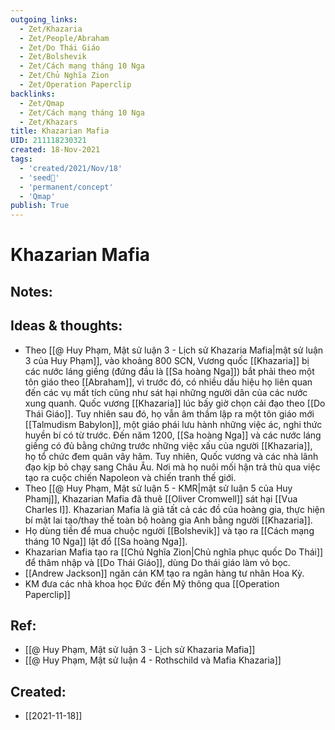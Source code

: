 ```yaml
---
outgoing_links:
  - Zet/Khazaria
  - Zet/People/Abraham
  - Zet/Do Thái Giáo
  - Zet/Bolshevik
  - Zet/Cách mạng tháng 10 Nga
  - Zet/Chủ Nghĩa Zion
  - Zet/Operation Paperclip
backlinks:
  - Zet/Qmap
  - Zet/Cách mạng tháng 10 Nga
  - Zet/Khazars
title: Khazarian Mafia
UID: 211118230321
created: 18-Nov-2021
tags:
  - 'created/2021/Nov/18'
  - 'seed🥜'
  - 'permanent/concept'
  - 'Qmap'
publish: True
---
```

# Khazarian Mafia

## Notes:


## Ideas & thoughts:
- Theo [[@ Huy Phạm, Mật sử luận 3 - Lịch sử Khazaria Mafia|mật sử luận 3 của Huy Phạm]], vào khoảng 800 SCN, Vương quốc [[Khazaria]] bị các nước láng giềng (đứng đầu là [[Sa hoàng Nga]]) bắt phải theo một tôn giáo theo [[Abraham]], vì trước đó, có nhiều dấu hiệu họ liên quan đến các vụ mất tích cũng như sát hại những người dân của các nước xung quanh. Quốc vương [[Khazaria]] lúc bấy giờ chọn cải đạo theo [[Do Thái Giáo]]. Tuy nhiên sau đó, họ vẫn âm thầm lập ra một tôn giáo mới [[Talmudism Babylon]], một giáo phái lưu hành những việc ác, nghi thức huyền bí có từ trước. Đến năm 1200, [[Sa hoàng Nga]] và các nước láng giềng có đủ bằng chứng trước những việc xấu của người [[Khazaria]], họ tổ chức đem quân vây hãm. Tuy nhiên, Quốc vương và các nhà lãnh đạo kịp bỏ chạy sang Châu Âu. Nơi mà họ nuôi mối hận trả thù qua việc tạo ra cuộc chiến Napoleon và chiến tranh thế giới.
- Theo [[@ Huy Phạm, Mật sử luận 5 - KMR|mật sử luận 5 của Huy Phamj]], Khazarian Mafia đã thuê [[Oliver Cromwell]] sát hại [[Vua Charles I]]. Khazarian Mafia là giả tất cả các đồ của hoàng gia, thực hiện bí mật lai tạo/thay thế toàn bộ hoàng gia Anh bằng người [[Khazaria]].
- Họ dùng tiền để mua chuộc người [[Bolshevik]] và tạo ra [[Cách mạng tháng 10 Nga]] lật đổ [[Sa hoàng Nga]].
- Khazarian Mafia tạo ra [[Chủ Nghĩa Zion|Chủ nghĩa phục quốc Do Thái]] để thâm nhập và [[Do Thái Giáo]], dùng Do thái giáo làm vỏ bọc.
- [[Andrew Jackson]] ngăn cản KM tạo ra ngân hàng tư nhân Hoa Kỳ.
- KM đưa các nhà khoa học Đức đến Mỹ thông qua [[Operation Paperclip]]
## Ref:
- [[@ Huy Phạm, Mật sử luận 3 - Lịch sử Khazaria Mafia]]
- [[@ Huy Phạm, Mật sử luận 4 - Rothschild và Mafia Khazaria]]
## Created:
- [[2021-11-18]]
